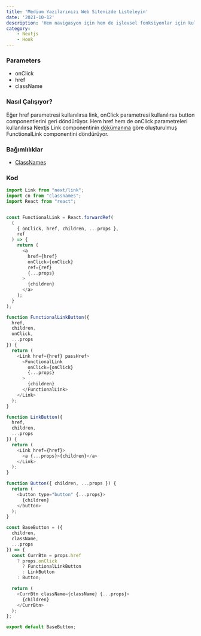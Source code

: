 ```yaml
---
title: 'Medium Yazılarınızı Web Sitenizde Listeleyin'
date: '2021-10-12'
description: 'Hem navigasyon için hem de işlevsel fonksiyonlar için kullanılabilen buton. Ek olarak işlevsel link özelliğini de destekliyor.'
category:
    - Nextjs
    - Hook
---
```



### Parameters

- onClick
- href
- className


### Nasıl Çalışıyor?

Eğer href parametresi kullanılırsa link, onClick parametresi kullanılırsa button componentlerini geri döndürüyor. Hem href hem de onClick parametreleri kullanılırsa Nextjs Link componentinin [dökümanına](https://nextjs.org/docs/api-reference/next/link) göre oluşturulmuş FunctionalLink componentini döndürüyor.

### Bağımlılıklar

- [ClassNames](https://github.com/JedWatson/classnames)

### Kod

```javascript
import Link from "next/link";
import cn from "classnames";
import React from "react";


const FunctionalLink = React.forwardRef(
  (
    { onClick, href, children, ...props },
    ref
  ) => {
    return (
      <a
        href={href}
        onClick={onClick}
        ref={ref}
        {...props}
      >
        {children}
      </a>
    );
  }
);

function FunctionalLinkButton({
  href,
  children,
  onClick,
  ...props
}) {
  return (
    <Link href={href} passHref>
      <FunctionalLink
        onClick={onClick}
        {...props}
      >
        {children}
      </FunctionalLink>
    </Link>
  );
}

function LinkButton({
  href,
  children,
  ...props
}) {
  return (
    <Link href={href}>
      <a {...props}>{children}</a>
    </Link>
  );
}

function Button({ children, ...props }) {
  return (
    <button type="button" {...props}>
      {children}
    </button>
  );
}

const BaseButton = ({
  children,
  className,
  ...props
}) => {
  const CurrBtn = props.href
    ? props.onClick
      ? FunctionalLinkButton
      : LinkButton
    : Button;

  return (
    <CurrBtn className={className} {...props}>
      {children}
    </CurrBtn>
  );
};

export default BaseButton;
```